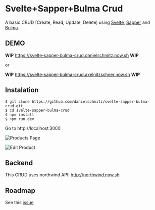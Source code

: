# Svelte+Sapper+Bulma Crud

A basic CRUD (Create, Read, Update, Delete) using [Svelte](https://svelte.dev), [Sapper](https://sapper.svelte.dev) and [Bulma](https://bulma.io/).

## DEMO

**WIP**
https://svelte-sapper-bulma-crud.danielschmitz.now.sh
**WIP**

or

**WIP**
https://svelte-sapper-bulma-crud.axelnitzschner.now.sh
**WIP**

## Instalation

```
$ git clone https://github.com/danielschmitz/svelte-sapper-bulma-crud.git
$ cd svelte-sapper-bulma-crud
$ npm install
$ npm run dev
```

Go to http://localhost:3000

![Products Page](https://user-images.githubusercontent.com/1509692/58277944-41c95200-7d71-11e9-980e-a32a7b3138ce.png)

![Edit Product](https://user-images.githubusercontent.com/1509692/58277986-5efe2080-7d71-11e9-960e-06322be5971e.png)

## Backend

This CRUD uses northwind API: http://northwind.now.sh

## Roadmap

See this [issue](https://github.com/danielschmitz/svelte-sapper-bulma-crud/issues/1)

